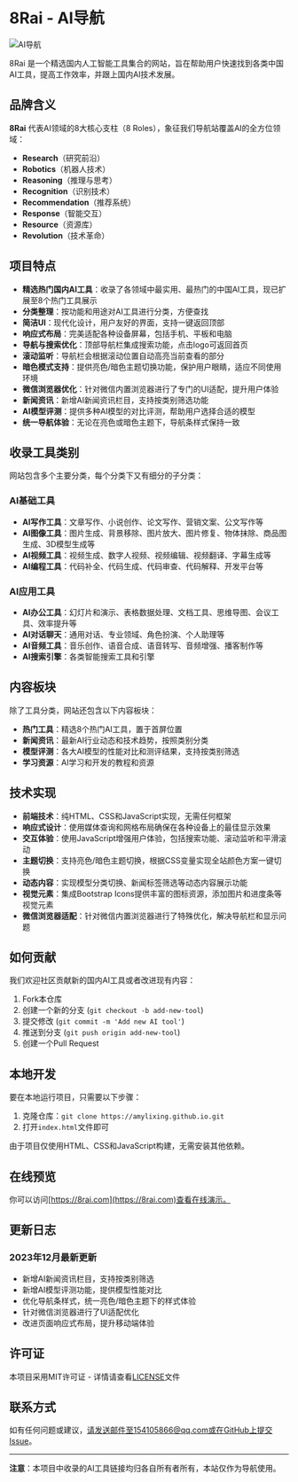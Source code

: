 # 8Rai - AI导航

![AI导航](img/preview.png)

8Rai 是一个精选国内人工智能工具集合的网站，旨在帮助用户快速找到各类中国AI工具，提高工作效率，并跟上国内AI技术发展。

## 品牌含义

**8Rai** 代表AI领域的8大核心支柱（8 Roles），象征我们导航站覆盖AI的全方位领域：

- **Research**（研究前沿）
- **Robotics**（机器人技术）
- **Reasoning**（推理与思考）
- **Recognition**（识别技术）
- **Recommendation**（推荐系统）
- **Response**（智能交互）
- **Resource**（资源库）
- **Revolution**（技术革命）

## 项目特点

- **精选热门国内AI工具**：收录了各领域中最实用、最热门的中国AI工具，现已扩展至8个热门工具展示
- **分类整理**：按功能和用途对AI工具进行分类，方便查找
- **简洁UI**：现代化设计，用户友好的界面，支持一键返回顶部
- **响应式布局**：完美适配各种设备屏幕，包括手机、平板和电脑
- **导航与搜索优化**：顶部导航栏集成搜索功能，点击logo可返回首页
- **滚动监听**：导航栏会根据滚动位置自动高亮当前查看的部分
- **暗色模式支持**：提供亮色/暗色主题切换功能，保护用户眼睛，适应不同使用环境
- **微信浏览器优化**：针对微信内置浏览器进行了专门的UI适配，提升用户体验
- **新闻资讯**：新增AI新闻资讯栏目，支持按类别筛选功能
- **AI模型评测**：提供多种AI模型的对比评测，帮助用户选择合适的模型
- **统一导航体验**：无论在亮色或暗色主题下，导航条样式保持一致

## 收录工具类别

网站包含多个主要分类，每个分类下又有细分的子分类：

### AI基础工具
- **AI写作工具**：文章写作、小说创作、论文写作、营销文案、公文写作等
- **AI图像工具**：图片生成、背景移除、图片放大、图片修复、物体抹除、商品图生成、3D模型生成等
- **AI视频工具**：视频生成、数字人视频、视频编辑、视频翻译、字幕生成等
- **AI编程工具**：代码补全、代码生成、代码审查、代码解释、开发平台等

### AI应用工具
- **AI办公工具**：幻灯片和演示、表格数据处理、文档工具、思维导图、会议工具、效率提升等
- **AI对话聊天**：通用对话、专业领域、角色扮演、个人助理等
- **AI音频工具**：音乐创作、语音合成、语音转写、音频增强、播客制作等
- **AI搜索引擎**：各类智能搜索工具和引擎

## 内容板块

除了工具分类，网站还包含以下内容板块：

- **热门工具**：精选8个热门AI工具，置于首屏位置
- **新闻资讯**：最新AI行业动态和技术趋势，按照类别分类
- **模型评测**：各大AI模型的性能对比和测评结果，支持按类别筛选
- **学习资源**：AI学习和开发的教程和资源

## 技术实现

- **前端技术**：纯HTML、CSS和JavaScript实现，无需任何框架
- **响应式设计**：使用媒体查询和网格布局确保在各种设备上的最佳显示效果
- **交互体验**：使用JavaScript增强用户体验，包括搜索功能、滚动监听和平滑滚动
- **主题切换**：支持亮色/暗色主题切换，根据CSS变量实现全站颜色方案一键切换
- **动态内容**：实现模型分类切换、新闻标签筛选等动态内容展示功能
- **视觉元素**：集成Bootstrap Icons提供丰富的图标资源，添加图片和进度条等视觉元素
- **微信浏览器适配**：针对微信内置浏览器进行了特殊优化，解决导航栏和显示问题

## 如何贡献

我们欢迎社区贡献新的国内AI工具或者改进现有内容：

1. Fork本仓库
2. 创建一个新的分支 (`git checkout -b add-new-tool`)
3. 提交修改 (`git commit -m 'Add new AI tool'`)
4. 推送到分支 (`git push origin add-new-tool`)
5. 创建一个Pull Request

## 本地开发

要在本地运行项目，只需要以下步骤：

1. 克隆仓库：`git clone https://amylixing.github.io.git`
2. 打开`index.html`文件即可

由于项目仅使用HTML、CSS和JavaScript构建，无需安装其他依赖。

## 在线预览

你可以访问[https://8rai.com](https://8rai.com)查看在线演示。

## 更新日志

### 2023年12月最新更新
- 新增AI新闻资讯栏目，支持按类别筛选
- 新增AI模型评测功能，提供模型性能对比
- 优化导航条样式，统一亮色/暗色主题下的样式体验
- 针对微信浏览器进行了UI适配优化
- 改进页面响应式布局，提升移动端体验

## 许可证

本项目采用MIT许可证 - 详情请查看[LICENSE](LICENSE)文件

## 联系方式

如有任何问题或建议，请发送邮件至154105866@qq.com或在GitHub上提交Issue。

---

**注意**：本项目中收录的AI工具链接均归各自所有者所有，本站仅作为导航使用。 
